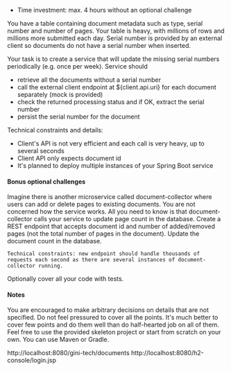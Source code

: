 * Time investment: max. 4 hours without an optional challenge

You have a table containing document metadata such as type, serial number and number of pages. 
Your table is heavy, with millions of rows and millions more submitted each day. Serial number is provided by an external client so
documents do not have a serial number when inserted.

Your task is to create a service that will update the missing serial numbers periodically (e.g. once per week). Service should
 * retrieve all the documents without a serial number
 * call the external client endpoint at ${client.api.uri} for each document separately (mock is provided)
 * check the returned processing status and if OK, extract the serial number 
 * persist the serial number for the document

Technical constraints and details:
* Client's API is not very efficient and each call is very heavy, up to several seconds
* Client API only expects document id
* It's planned to deploy multiple instances of your Spring Boot service

#### Bonus optional challenges

Imagine there is another microservice called document-collector where users can add or delete pages to existing documents.
You are not concerned how the service works. All you need to know is that document-collector calls your service to update page count in the database.
Create a REST endpoint that accepts document id and number of added/removed pages (not the total number of pages in the document). 
Update the document count in the database.

`Technical constraints: new endpoint should handle thousands of requests each second as there are several instances of document-collector running.`
 
Optionally cover all your code with tests.


#### Notes

You are encouraged to make arbitrary decisions on details that are not specified. Do not feel pressured to cover all the points.
 It's much better to cover few points and do them well than do half-hearted job on all of them. 
 Feel free to use the provided skeleton project or start from scratch on your own. You can use Maven or Gradle.
 
 
http://localhost:8080/gini-tech/documents
http://localhost:8080/h2-console/login.jsp